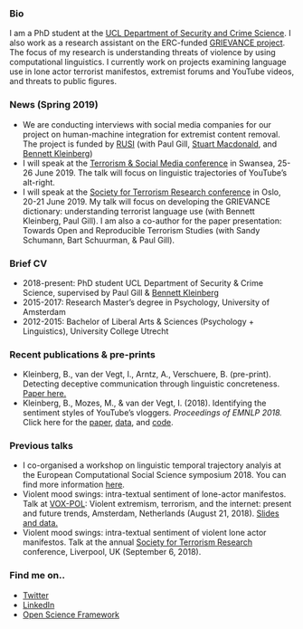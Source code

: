 ### Bio
I am a PhD student at the [UCL Department of Security and Crime Science](http://www.ucl.ac.uk/jill-dando-institute). I also work as a research assistant on the ERC-funded [GRIEVANCE project](https://www.grievance-erc.com/). The focus of my research is understanding threats of violence by using computational linguistics. I currently work on projects examining language use in lone actor terrorist manifestos, extremist forums and YouTube videos, and threats to public figures.

### News (Spring 2019)
- We are conducting interviews with social media companies for our project on human-machine integration for extremist content removal. The project is funded by [RUSI](https://rusi.org/) (with Paul Gill, [Stuart Macdonald](http://www.swansea.ac.uk/staff/law/stuartmacdonald/), and [Bennett Kleinberg](https://bkleinberg.net/))
- I will speak at the [Terrorism & Social Media conference](http://terrorismandsocialmedia.com/) in Swansea, 25-26 June 2019. The talk will focus on linguistic trajectories of YouTube’s alt-right. 
- I will speak at the [Society for Terrorism Research conference](https://www.societyforterrorismresearch.org/international-conference-2019) in Oslo, 20-21 June 2019. My talk will focus on developing the GRIEVANCE dictionary: understanding terrorist language use (with Bennett Kleinberg, Paul Gill). I am also a co-author for the paper presentation: Towards Open and Reproducible Terrorism Studies (with Sandy Schumann, Bart Schuurman, & Paul Gill). 

### Brief CV 
- 2018-present: PhD student UCL Department of Security & Crime Science, supervised by Paul Gill & [Bennett Kleinberg](https://bkleinberg.net/) 
- 2015-2017: Research Master’s degree in Psychology, University of Amsterdam 
- 2012-2015: Bachelor of Liberal Arts & Sciences (Psychology + Linguistics), University College Utrecht 

### Recent publications & pre-prints
- Kleinberg, B., van der Vegt, I., Arntz, A., Verschuere, B. (pre-print). Detecting deceptive communication through linguistic concreteness. [Paper here.](https://psyarxiv.com/p3qjh/download/?format=pdf)
- Kleinberg, B., Mozes, M., & van der Vegt, I. (2018). Identifying the sentiment styles of YouTube’s vloggers. _Proceedings of EMNLP 2018._ Click here for the [paper](https://arxiv.org/abs/1808.09722), [data](https://github.com/ben-aaron188/narrative_structures), and [code](https://github.com/ben-aaron188/naive_context_sentiment).

### Previous talks
- I co-organised a workshop on linguistic temporal trajectory analyis at the European Computational Social Science symposium 2018. You can find more information [here](https://bkleinberg.net/ltta_workshop/).
- Violent mood swings: intra-textual sentiment of lone-actor manifestos. Talk at [VOX-POL](https://www.voxpol.eu/): Violent extremism, terrorism, and the internet: present and future trends, Amsterdam, Netherlands (August 21, 2018). [Slides and data.](https://osf.io/me7bz/)
- Violent mood swings: intra-textual sentiment of violent lone actor manifestos. Talk at the annual [Society for Terrorism Research](https://www.societyforterrorismresearch.org/) conference, Liverpool, UK (September 6, 2018). 

### Find me on..
- [Twitter](https://twitter.com/Isabellevdv)
- [LinkedIn](https://www.linkedin.com/in/isabellevdv/)
- [Open Science Framework](https://osf.io/ubrz6/)


